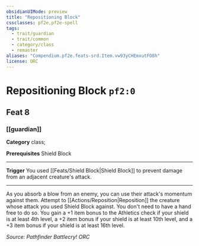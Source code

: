 ```yaml
---
obsidianUIMode: preview
title: "Repositioning Block"
cssclasses: pf2e,pf2e-spell
tags:
  - trait/guardian
  - trait/common
  - category/class
  - remaster
aliases: "Compendium.pf2e.feats-srd.Item.vw93yCHEmxutFO8h"
license: ORC
---
```

# Repositioning Block `pf2:0`
## Feat 8
### [[guardian]]

**Category** class; 



**Prerequisites** Shield Block
* * *
**Trigger** You used [[Feats/Shield Block|Shield Block]] to prevent damage from an adjacent creature's attack.

* * *

As you absorb a blow from an enemy, you can use their attack's momentum against them. Attempt to [[Actions/Reposition|Reposition]] the creature whose attack you used Shield Block against. You don't need to have a hand free to do so. You gain a +1 item bonus to the Athletics check if your shield is at least 4th level, a +2 item bonus if your shield is at least 10th level, and a +3 item bonus if your shield is at least 16th level.

*Source: Pathfinder Battlecry!*
*ORC*